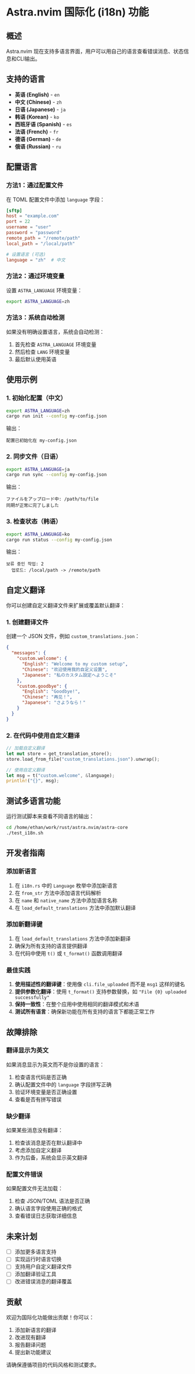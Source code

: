 # Astra.nvim 国际化 (i18n) 功能

## 概述

Astra.nvim 现在支持多语言界面，用户可以用自己的语言查看错误消息、状态信息和CLI输出。

## 支持的语言

- **英语 (English)** - `en`
- **中文 (Chinese)** - `zh`
- **日语 (Japanese)** - `ja`
- **韩语 (Korean)** - `ko`
- **西班牙语 (Spanish)** - `es`
- **法语 (French)** - `fr`
- **德语 (German)** - `de`
- **俄语 (Russian)** - `ru`

## 配置语言

### 方法1：通过配置文件

在 TOML 配置文件中添加 `language` 字段：

```toml
[sftp]
host = "example.com"
port = 22
username = "user"
password = "password"
remote_path = "/remote/path"
local_path = "/local/path"

# 设置语言 (可选)
language = "zh"  # 中文
```

### 方法2：通过环境变量

设置 `ASTRA_LANGUAGE` 环境变量：

```bash
export ASTRA_LANGUAGE=zh
```

### 方法3：系统自动检测

如果没有明确设置语言，系统会自动检测：
1. 首先检查 `ASTRA_LANGUAGE` 环境变量
2. 然后检查 `LANG` 环境变量
3. 最后默认使用英语

## 使用示例

### 1. 初始化配置（中文）

```bash
export ASTRA_LANGUAGE=zh
cargo run init --config my-config.json
```

输出：
```
配置已初始化在 my-config.json
```

### 2. 同步文件（日语）

```bash
export ASTRA_LANGUAGE=ja
cargo run sync --config my-config.json
```

输出：
```
ファイルをアップロード中: /path/to/file
同期が正常に完了しました
```

### 3. 检查状态（韩语）

```bash
export ASTRA_LANGUAGE=ko
cargo run status --config my-config.json
```

输出：
```
보류 중인 작업: 2
  업로드: /local/path -> /remote/path
```

## 自定义翻译

你可以创建自定义翻译文件来扩展或覆盖默认翻译：

### 1. 创建翻译文件

创建一个 JSON 文件，例如 `custom_translations.json`：

```json
{
  "messages": {
    "custom.welcome": {
      "English": "Welcome to my custom setup",
      "Chinese": "欢迎使用我的自定义设置",
      "Japanese": "私のカスタム設定へようこそ"
    },
    "custom.goodbye": {
      "English": "Goodbye!",
      "Chinese": "再见！",
      "Japanese": "さようなら！"
    }
  }
}
```

### 2. 在代码中使用自定义翻译

```rust
// 加载自定义翻译
let mut store = get_translation_store();
store.load_from_file("custom_translations.json").unwrap();

// 使用自定义翻译
let msg = t("custom.welcome", &language);
println!("{}", msg);
```

## 测试多语言功能

运行测试脚本来查看不同语言的输出：

```bash
cd /home/ethan/work/rust/astra.nvim/astra-core
./test_i18n.sh
```

## 开发者指南

### 添加新语言

1. 在 `i18n.rs` 中的 `Language` 枚举中添加新语言
2. 在 `from_str` 方法中添加语言代码解析
3. 在 `name` 和 `native_name` 方法中添加语言名称
4. 在 `load_default_translations` 方法中添加默认翻译

### 添加新翻译键

1. 在 `load_default_translations` 方法中添加新翻译
2. 确保为所有支持的语言提供翻译
3. 在代码中使用 `t()` 或 `t_format()` 函数调用翻译

### 最佳实践

1. **使用描述性的翻译键**：使用像 `cli.file_uploaded` 而不是 `msg1` 这样的键名
2. **提供参数化翻译**：使用 `t_format()` 支持参数替换，如 `"File {0} uploaded successfully"`
3. **保持一致性**：在整个应用中使用相同的翻译模式和术语
4. **测试所有语言**：确保新功能在所有支持的语言下都能正常工作

## 故障排除

### 翻译显示为英文

如果消息显示为英文而不是你设置的语言：

1. 检查语言代码是否正确
2. 确认配置文件中的 `language` 字段拼写正确
3. 验证环境变量是否正确设置
4. 查看是否有拼写错误

### 缺少翻译

如果某些消息没有翻译：

1. 检查该消息是否在默认翻译中
2. 考虑添加自定义翻译
3. 作为后备，系统会显示英文翻译

### 配置文件错误

如果配置文件无法加载：

1. 检查 JSON/TOML 语法是否正确
2. 确认语言字段使用正确的格式
3. 查看错误日志获取详细信息

## 未来计划

- [ ] 添加更多语言支持
- [ ] 实现运行时语言切换
- [ ] 支持用户自定义翻译文件
- [ ] 添加翻译验证工具
- [ ] 改进错误消息的翻译覆盖

## 贡献

欢迎为国际化功能做出贡献！你可以：

1. 添加新语言的翻译
2. 改进现有翻译
3. 报告翻译问题
4. 提出新功能建议

请确保遵循项目的代码风格和测试要求。